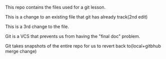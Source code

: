 
This repo contains the files used for a git lesson.

This is a change to an existing file that git has already track(2nd edit)

This is a 3rd change to the file.

Git is a VCS that prevents us from having the "final doc" problem.

Git takes snapshots of the entire repo for us to revert back to(local+gitbhub merge change)

